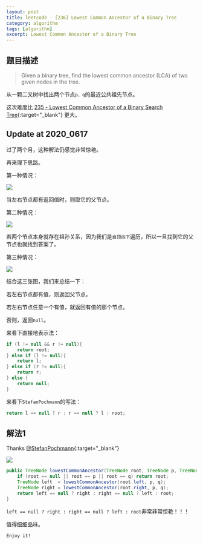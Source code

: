 ```yaml
---
layout: post
title: leetcode - [236] Lowest Common Ancestor of a Binary Tree
category: algorithm
tags: [algorithm]
excerpt: Lowest Common Ancestor of a Binary Tree
---
```


## 题目描述  

> Given a binary tree, find the lowest common ancestor (LCA) of two given nodes in the tree.  

从一颗二叉树中找出两个节点`p、q`的最近公共祖先节点。  

这次难度比 [235 - Lowest Common Ancestor of a Binary Search Tree](http://yaoyichen.cn/algorithm/2020/04/15/leetcode-235.html){:target="_blank"}  更大。  


## Update at 2020_0617  

过了两个月，这种解法仍感觉非常惊艳。  

再来理下思路。  

第一种情况：  

![](https://yyc-images.oss-cn-beijing.aliyuncs.com/leetcode_236_situation_1.png)    

当左右节点都有返回值时，则取它的父节点。  

第二种情况：  

![](https://yyc-images.oss-cn-beijing.aliyuncs.com/leetcode_236_situation_2.png)   

若两个节点本身就存在祖孙关系，因为我们是`自顶向下`遍历，所以一旦找到它的父节点也就找到答案了。  


第三种情况：  

![](https://yyc-images.oss-cn-beijing.aliyuncs.com/leetcode_236_situation_3.png)   


结合这三张图，我们来总结一下：  

若左右节点都有值，则返回父节点。  

若左右节点任意一个有值，就返回有值的那个节点。  

否则，返回`null`。  

来看下直接地表示法：  

``` java
if (l != null && r != null){
    return root;
} else if (l != null){
    return l;
} else if (r != null){
    return r;
} else {
    return null;
}
```

来看下`StefanPochmann`的写法：  

``` java
return l == null ? r : r == null ? l : root;
```



## 解法1  


Thanks [@StefanPochmann](https://leetcode.com/problems/lowest-common-ancestor-of-a-binary-tree/discuss/65225/4-lines-C%2B%2BJavaPythonRuby){:target="_blank"}  


![](https://yyc-images.oss-cn-beijing.aliyuncs.com/leetcode_236.png)    

``` java
public TreeNode lowestCommonAncestor(TreeNode root, TreeNode p, TreeNode q) {
    if (root == null || root == p || root == q) return root;
    TreeNode left  = lowestCommonAncestor(root.left, p, q);
    TreeNode right = lowestCommonAncestor(root.right, p, q);
    return left == null ? right : right == null ? left : root;
}
```


`left == null ? right : right == null ? left : root`非常非常惊艳！！！  


值得细细品味。  


`Enjoy it!`